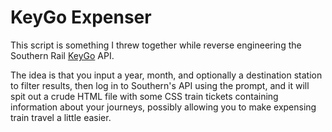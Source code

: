 # KeyGo Expenser
This script is something I threw together while reverse engineering the Southern Rail [KeyGo](https://www.southernrailway.com/tickets/the-key-smartcard/keygo) API.

The idea is that you input a year, month, and optionally a destination station to filter results, then log in to Southern's API using the prompt, and it will spit out a crude HTML file with some CSS train tickets containing information about your journeys, possibly allowing you to make expensing train travel a little easier.